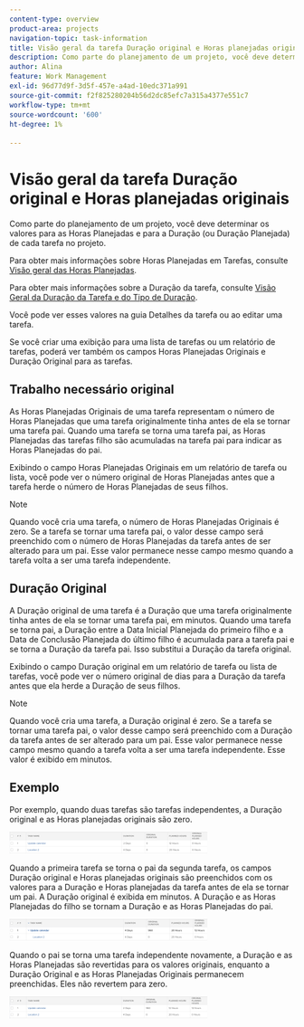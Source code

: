 ```yaml
---
content-type: overview
product-area: projects
navigation-topic: task-information
title: Visão geral da tarefa Duração original e Horas planejadas originais
description: Como parte do planejamento de um projeto, você deve determinar os valores para as Horas Planejadas e para a Duração (ou Duração Planejada) de cada tarefa no projeto.
author: Alina
feature: Work Management
exl-id: 96d77d9f-3d5f-457e-a4ad-10edc371a991
source-git-commit: f2f825280204b56d2dc85efc7a315a4377e551c7
workflow-type: tm+mt
source-wordcount: '600'
ht-degree: 1%

---
```


# Visão geral da tarefa Duração original e Horas planejadas originais

Como parte do planejamento de um projeto, você deve determinar os valores para as Horas Planejadas e para a Duração (ou Duração Planejada) de cada tarefa no projeto.

Para obter mais informações sobre Horas Planejadas em Tarefas, consulte [Visão geral das Horas Planejadas](../../../manage-work/tasks/task-information/planned-hours.md).

Para obter mais informações sobre a Duração da tarefa, consulte [Visão Geral da Duração da Tarefa e do Tipo de Duração](../../../manage-work/tasks/taskdurtn/task-duration-and-duration-type.md).

Você pode ver esses valores na guia Detalhes da tarefa ou ao editar uma tarefa.

Se você criar uma exibição para uma lista de tarefas ou um relatório de tarefas, poderá ver também os campos Horas Planejadas Originais e Duração Original para as tarefas.

## Trabalho necessário original

As Horas Planejadas Originais de uma tarefa representam o número de Horas Planejadas que uma tarefa originalmente tinha antes de ela se tornar uma tarefa pai. Quando uma tarefa se torna uma tarefa pai, as Horas Planejadas das tarefas filho são acumuladas na tarefa pai para indicar as Horas Planejadas do pai.

Exibindo o campo Horas Planejadas Originais em um relatório de tarefa ou lista, você pode ver o número original de Horas Planejadas antes que a tarefa herde o número de Horas Planejadas de seus filhos.

>[!NOTE]
>
>Quando você cria uma tarefa, o número de Horas Planejadas Originais é zero. Se a tarefa se tornar uma tarefa pai, o valor desse campo será preenchido com o número de Horas Planejadas da tarefa antes de ser alterado para um pai. Esse valor permanece nesse campo mesmo quando a tarefa volta a ser uma tarefa independente.

## Duração Original

A Duração original de uma tarefa é a Duração que uma tarefa originalmente tinha antes de ela se tornar uma tarefa pai, em minutos. Quando uma tarefa se torna pai, a Duração entre a Data Inicial Planejada do primeiro filho e a Data de Conclusão Planejada do último filho é acumulada para a tarefa pai e se torna a Duração da tarefa pai. Isso substitui a Duração da tarefa original.

Exibindo o campo Duração original em um relatório de tarefa ou lista de tarefas, você pode ver o número original de dias para a Duração da tarefa antes que ela herde a Duração de seus filhos.

>[!NOTE]
>
>Quando você cria uma tarefa, a Duração original é zero. Se a tarefa se tornar uma tarefa pai, o valor desse campo será preenchido com a Duração da tarefa antes de ser alterado para um pai. Esse valor permanece nesse campo mesmo quando a tarefa volta a ser uma tarefa independente. Esse valor é exibido em minutos.

## Exemplo

Por exemplo, quando duas tarefas são tarefas independentes, a Duração original e as Horas planejadas originais são zero.

![original_plan_hours_and_duration_without_parent.png](assets/original-planned-hours-and-duration-without-parent-350x38.png)

Quando a primeira tarefa se torna o pai da segunda tarefa, os campos Duração original e Horas planejadas originais são preenchidos com os valores para a Duração e Horas planejadas da tarefa antes de ela se tornar um pai. A Duração original é exibida em minutos. A Duração e as Horas Planejadas do filho se tornam a Duração e as Horas Planejadas do pai.

![original_e_planejado_horas_com_a_parent_task.png](assets/original-and-planned-hours-with-a-parent-task-350x38.png)

Quando o pai se torna uma tarefa independente novamente, a Duração e as Horas Planejadas são revertidas para os valores originais, enquanto a Duração Original e as Horas Planejadas Originais permanecem preenchidas. Eles não revertem para zero.

![original_duration_and_plan_hours_after_reverse_of_a_parent.png](assets/original-duration-and-planned-hours-after-reversal-of-a-parent-350x39.png)
